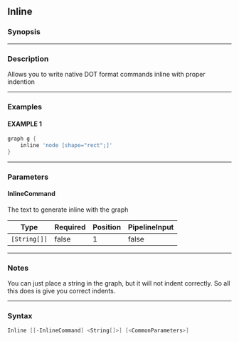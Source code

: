 Inline
------




### Synopsis




---


### Description

Allows you to write native DOT format commands inline with proper indention



---


### Examples
#### EXAMPLE 1
```PowerShell
graph g {
    inline 'node [shape="rect";]'
}
```



---


### Parameters
#### **InlineCommand**

The text to generate inline with the graph






|Type        |Required|Position|PipelineInput|
|------------|--------|--------|-------------|
|`[String[]]`|false   |1       |false        |





---


### Notes
You can just place a string in the graph, but it will not indent correctly. So all this does is give you correct indents.



---


### Syntax
```PowerShell
Inline [[-InlineCommand] <String[]>] [<CommonParameters>]
```
